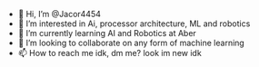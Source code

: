 - 👋 Hi, I’m @Jacor4454
- 👀 I’m interested in Ai, processor architecture, ML and robotics
- 🌱 I’m currently learning AI and Robotics at Aber
- 💞️ I’m looking to collaborate on any form of machine learning
- 📫 How to reach me idk, dm me? look im new idk

<!---
Jacor4454/Jacor4454 is a ✨ special ✨ repository because its `README.md` (this file) appears on your GitHub profile.
You can click the Preview link to take a look at your changes.
--->
